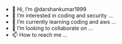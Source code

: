 - 👋 Hi, I’m @darshankumar1999
- 👀 I’m interested in coding and security ...
- 🌱 I’m currently learning coding and aws ...
- 💞️ I’m looking to collaborate on ...
- 📫 How to reach me ...

<!---
--->
